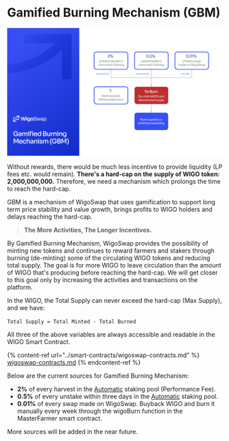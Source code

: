 # Gamified Burning Mechanism (GBM)

![](../.gitbook/assets/GBM.png)

Without rewards, there would be much less incentive to provide liquidity (LP fees etc. would remain). **There's a hard-cap on the supply of WIGO token: 2,000,000,000.** Therefore, we need a mechanism which prolongs the time to reach the hard-cap.

GBM is a mechanism of WigoSwap that uses gamification to support long term price stability and value growth, brings profits to WIGO holders and delays reaching the hard-cap.

> **The More Activities, The Longer Incentives.**

By Gamified Burning Mechanism, WigoSwap provides the possibility of minting new tokens and continues to reward farmers and stakers through burning (de-minting) some of the circulating WIGO tokens and reducing total supply. The goal is for more WIGO to leave circulation than the amount of WIGO that's producing before reaching the hard-cap. We will get closer to this goal only by increasing the activities and transactions on the platform.



In the WIGO, the Total Supply can never exceed the hard-cap (Max Supply), and we have:

`Total Supply = Total Minted - Total Burned`

All three of the above variables are always accessible and readable in the WIGO Smart Contract.

{% content-ref url="../smart-contracts/wigoswap-contracts.md" %}
[wigoswap-contracts.md](../smart-contracts/wigoswap-contracts.md)
{% endcontent-ref %}



Below are the current sources for Gamified Burning Mechanism:

* **2%** of every harvest in the [Automatic](../products/wigo-bank/automatic-vs.-standard.md) staking pool (Performance Fee).
* **0.5%** of every unstake within three days in the [Automatic](../products/wigo-bank/automatic-vs.-standard.md) staking pool.
* **0.01%** of every swap made on WigoSwap. Buyback WIGO and burn it manually every week through the wigoBurn function in the MasterFarmer smart contract.

More sources will be added in the near future.
